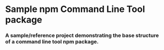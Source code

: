 # Sample npm Command Line Tool package
### A sample/reference project demonstrating the base structure of a command line tool npm package.